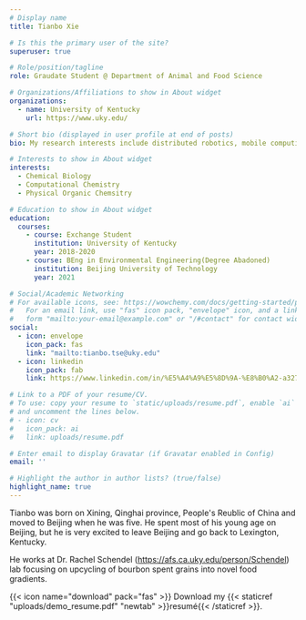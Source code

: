 ```yaml
---
# Display name
title: Tianbo Xie

# Is this the primary user of the site?
superuser: true

# Role/position/tagline
role: Graudate Student @ Department of Animal and Food Science

# Organizations/Affiliations to show in About widget
organizations:
  - name: University of Kentucky
    url: https://www.uky.edu/

# Short bio (displayed in user profile at end of posts)
bio: My research interests include distributed robotics, mobile computing and programmable matter.

# Interests to show in About widget
interests:
  - Chemical Biology
  - Computational Chemistry
  - Physical Organic Chemsitry

# Education to show in About widget
education:
  courses:
    - course: Exchange Student
      institution: University of Kentucky
      year: 2018-2020
    - course: BEng in Environmental Engineering(Degree Abadoned)
      institution: Beijing University of Technology
      year: 2021

# Social/Academic Networking
# For available icons, see: https://wowchemy.com/docs/getting-started/page-builder/#icons
#   For an email link, use "fas" icon pack, "envelope" icon, and a link in the
#   form "mailto:your-email@example.com" or "/#contact" for contact widget.
social:
  - icon: envelope
    icon_pack: fas
    link: "mailto:tianbo.tse@uky.edu"
  - icon: linkedin
    icon_pack: fab
    link: https://www.linkedin.com/in/%E5%A4%A9%E5%8D%9A-%E8%B0%A2-a327ab216/

# Link to a PDF of your resume/CV.
# To use: copy your resume to `static/uploads/resume.pdf`, enable `ai` icons in `params.toml`,
# and uncomment the lines below.
# - icon: cv
#   icon_pack: ai
#   link: uploads/resume.pdf

# Enter email to display Gravatar (if Gravatar enabled in Config)
email: ''

# Highlight the author in author lists? (true/false)
highlight_name: true
---
```


Tianbo was born on Xining, Qinghai province, People's Reublic of China and moved to Beijing when he was five. He spent most of his young age on Beijing, but he is very excited to leave Beijing and go back to Lexington, Kentucky.

He works at Dr. Rachel Schendel (https://afs.ca.uky.edu/person/Schendel) lab focusing on upcycling of bourbon spent grains into novel food gradients. 


{{< icon name="download" pack="fas" >}} Download my {{< staticref "uploads/demo_resume.pdf" "newtab" >}}resumé{{< /staticref >}}.
